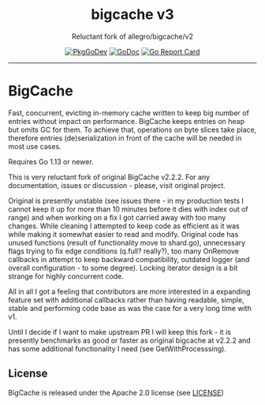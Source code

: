 <p align="center">
    <h1 align="center">bigcache v3</h1>
    <p align="center">
        Reluctant fork of allegro/bigcache/v2
    </p>
    <p align="center">
        <a href="https://pkg.go.dev/rupor-github/bigcache/v3"><img src="https://pkg.go.dev/badge/rupor-github/bigcache/v3" alt="PkgGoDev"></a>
        <a href="https://pkg.go.dev/mod/github.com/rupor-github/bigcache/v3/?tab=packages"><img alt="GoDoc" src="https://img.shields.io/badge/godoc-reference-blue.svg" /></a>
        <a href="https://goreportcard.com/report/github.com/rupor-github/bigcache"><img alt="Go Report Card" src="https://goreportcard.com/badge/github.com/rupor-github/bigcache" /></a>
    </p>
    <hr>
</p>

# BigCache

Fast, concurrent, evicting in-memory cache written to keep big number of entries without impact on performance.
BigCache keeps entries on heap but omits GC for them. To achieve that, operations on byte slices take place,
therefore entries (de)serialization in front of the cache will be needed in most use cases.

Requires Go 1.13 or newer.

This is very reluctant fork of original BigCache v2.2.2. For any documentation, issues or discussion - please, visit original project.

Original is presently unstable (see issues there - in my production tests I cannot keep it up for more than 10 minutes before it dies with index out of range) and when working on a fix I got carried away with too many changes.
While cleaning I attempted to keep code as efficient as it was while making it somewhat easier to read and modify. 
Original code has unused functions (result of functionality move to shard.go), unnecessary flags trying to fix edge conditions (q.full? really?), too many OnRemove callbacks in attempt to keep backward compatibility, outdated logger (and overall configuration - to some degree).
Locking iterator design is a bit strange for highly concurrent code. 

All in all I got a feeling that contributors are more interested in a expanding feature set with additional callbacks rather than having readable, simple, stable and performing code base as was the case for a very long time with v1.

Until I decide if I want to make upstream PR I will keep this fork - it is presently benchmarks as good or faster as original bigcache at v2.2.2 and has some additional functionality I need (see GetWithProcesssing).

## License

BigCache is released under the Apache 2.0 license (see [LICENSE](LICENSE))
